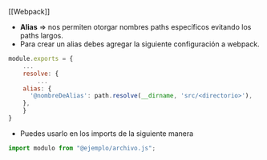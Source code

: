 [[Webpack]]

- **Alias** ⇒ nos permiten otorgar nombres paths específicos evitando los paths largos.
- Para crear un alias debes agregar la siguiente configuración a webpack.

```jsx
module.exports = {
	...
	resolve: {
		...
    alias: {
      '@nombreDeAlias': path.resolve(__dirname, 'src/<directorio>'),
    },
	}
}
```

- Puedes usarlo en los imports de la siguiente manera

```jsx
import modulo from "@ejemplo/archivo.js";
```